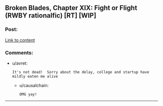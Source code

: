 ## Broken Blades, Chapter XIX: Fight or Flight (RWBY rationalfic) [RT] [WIP]

### Post:

[Link to content](https://www.fanfiction.net/s/12466638/19/Broken-Blades)

### Comments:

- u/avret:
  ```
  It's not dead!  Sorry about the delay, college and startup have mildly eaten me alive
  ```

  - u/causalchain:
    ```
    OMG yay!
    ```

---

